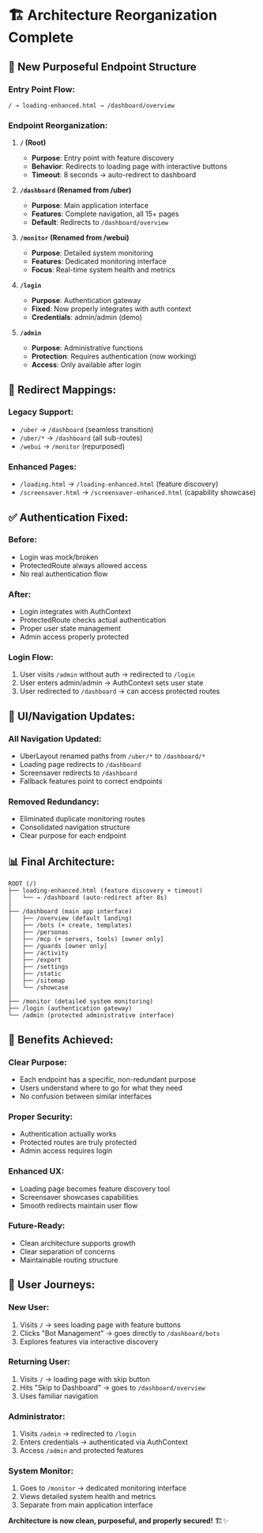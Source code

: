 # 🏗️ Architecture Reorganization Complete

## **🎯 New Purposeful Endpoint Structure**

### **Entry Point Flow:**
```
/ → loading-enhanced.html → /dashboard/overview
```

### **Endpoint Reorganization:**

1. **`/` (Root)**
   - **Purpose**: Entry point with feature discovery
   - **Behavior**: Redirects to loading page with interactive buttons
   - **Timeout**: 8 seconds → auto-redirect to dashboard

2. **`/dashboard` (Renamed from /uber)**
   - **Purpose**: Main application interface
   - **Features**: Complete navigation, all 15+ pages
   - **Default**: Redirects to `/dashboard/overview`

3. **`/monitor` (Renamed from /webui)**
   - **Purpose**: Detailed system monitoring
   - **Features**: Dedicated monitoring interface
   - **Focus**: Real-time system health and metrics

4. **`/login`**
   - **Purpose**: Authentication gateway
   - **Fixed**: Now properly integrates with auth context
   - **Credentials**: admin/admin (demo)

5. **`/admin`**
   - **Purpose**: Administrative functions
   - **Protection**: Requires authentication (now working)
   - **Access**: Only available after login

## **🔄 Redirect Mappings:**

### **Legacy Support:**
- `/uber` → `/dashboard` (seamless transition)
- `/uber/*` → `/dashboard` (all sub-routes)
- `/webui` → `/monitor` (repurposed)

### **Enhanced Pages:**
- `/loading.html` → `/loading-enhanced.html` (feature discovery)
- `/screensaver.html` → `/screensaver-enhanced.html` (capability showcase)

## **✅ Authentication Fixed:**

### **Before:**
- Login was mock/broken
- ProtectedRoute always allowed access
- No real authentication flow

### **After:**
- Login integrates with AuthContext
- ProtectedRoute checks actual authentication
- Proper user state management
- Admin access properly protected

### **Login Flow:**
1. User visits `/admin` without auth → redirected to `/login`
2. User enters admin/admin → AuthContext sets user state
3. User redirected to `/dashboard` → can access protected routes

## **🎨 UI/Navigation Updates:**

### **All Navigation Updated:**
- UberLayout renamed paths from `/uber/*` to `/dashboard/*`
- Loading page redirects to `/dashboard`
- Screensaver redirects to `/dashboard`
- Fallback features point to correct endpoints

### **Removed Redundancy:**
- Eliminated duplicate monitoring routes
- Consolidated navigation structure
- Clear purpose for each endpoint

## **📊 Final Architecture:**

```
ROOT (/)
├── loading-enhanced.html (feature discovery + timeout)
│   └── → /dashboard (auto-redirect after 8s)
│
├── /dashboard (main app interface)
│   ├── /overview (default landing)
│   ├── /bots (+ create, templates)
│   ├── /personas
│   ├── /mcp (+ servers, tools) [owner only]
│   ├── /guards [owner only]
│   ├── /activity
│   ├── /export
│   ├── /settings
│   ├── /static
│   ├── /sitemap
│   └── /showcase
│
├── /monitor (detailed system monitoring)
├── /login (authentication gateway)
└── /admin (protected administrative interface)
```

## **🚀 Benefits Achieved:**

### **Clear Purpose:**
- Each endpoint has a specific, non-redundant purpose
- Users understand where to go for what they need
- No confusion between similar interfaces

### **Proper Security:**
- Authentication actually works
- Protected routes are truly protected
- Admin access requires login

### **Enhanced UX:**
- Loading page becomes feature discovery tool
- Screensaver showcases capabilities
- Smooth redirects maintain user flow

### **Future-Ready:**
- Clean architecture supports growth
- Clear separation of concerns
- Maintainable routing structure

## **🎯 User Journeys:**

### **New User:**
1. Visits `/` → sees loading page with feature buttons
2. Clicks "Bot Management" → goes directly to `/dashboard/bots`
3. Explores features via interactive discovery

### **Returning User:**
1. Visits `/` → loading page with skip button
2. Hits "Skip to Dashboard" → goes to `/dashboard/overview`
3. Uses familiar navigation

### **Administrator:**
1. Visits `/admin` → redirected to `/login`
2. Enters credentials → authenticated via AuthContext
3. Access `/admin` and protected features

### **System Monitor:**
1. Goes to `/monitor` → dedicated monitoring interface
2. Views detailed system health and metrics
3. Separate from main application interface

**Architecture is now clean, purposeful, and properly secured!** 🏗️✨